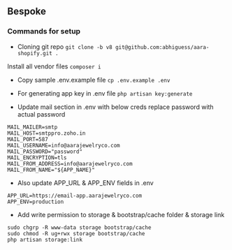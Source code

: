 
## Bespoke



### Commands for setup

- Cloning git repo
`git clone -b v8 git@github.com:abhiguess/aara-shopify.git .`


Install all vendor files
`composer i`

- Copy sample .env.example file 
`cp .env.example .env`

- For generating app key in .env file
`php artisan key:generate`

- Update mail section in .env with below creds replace password with actual password
```
MAIL_MAILER=smtp
MAIL_HOST=smtppro.zoho.in
MAIL_PORT=587
MAIL_USERNAME=info@aarajewelryco.com
MAIL_PASSWORD="password"
MAIL_ENCRYPTION=tls
MAIL_FROM_ADDRESS=info@aarajewelryco.com
MAIL_FROM_NAME="${APP_NAME}"
```

- Also update APP_URL & APP_ENV fields in .env
```
APP_URL=https://email-app.aarajewelryco.com
APP_ENV=production
```

- Add write permission to storage & bootstrap/cache folder & storage link
```
sudo chgrp -R www-data storage bootstrap/cache
sudo chmod -R ug+rwx storage bootstrap/cache
php artisan storage:link
```

